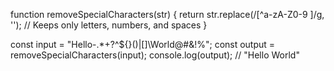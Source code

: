 function removeSpecialCharacters(str) {
    return str.replace(/[^a-zA-Z0-9 ]/g, ''); // Keeps only letters, numbers, and spaces
}

const input = "Hello-.*+?^${}()|[]\\World@#&!%";
const output = removeSpecialCharacters(input);
console.log(output); // "Hello World"